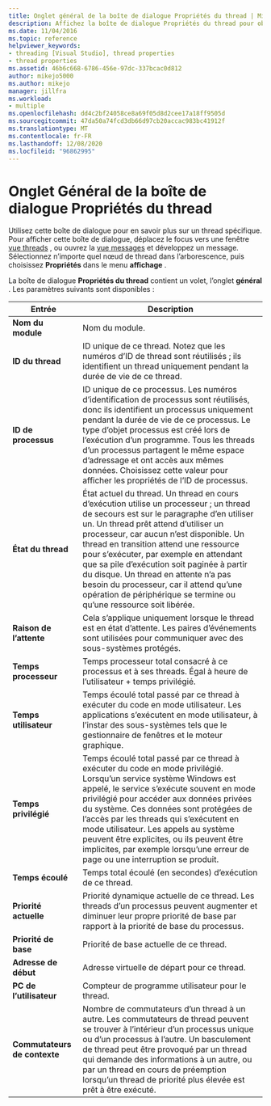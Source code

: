 ```yaml
---
title: Onglet général de la boîte de dialogue Propriétés du thread | Microsoft Docs
description: Affichez la boîte de dialogue Propriétés du thread pour obtenir des informations sur un thread, y compris le nom du module, l’ID de thread, l’ID de processus, l’état du thread, la raison de l’attente et le temps processeur.
ms.date: 11/04/2016
ms.topic: reference
helpviewer_keywords:
- threading [Visual Studio], thread properties
- thread properties
ms.assetid: 46b6c668-6786-456e-97dc-337bcac0d812
author: mikejo5000
ms.author: mikejo
manager: jillfra
ms.workload:
- multiple
ms.openlocfilehash: dd4c2bf24058ce8a69f05d8d2cee17a18ff9505d
ms.sourcegitcommit: 47da50a74fcd3db66d97cb20accac983bc41912f
ms.translationtype: MT
ms.contentlocale: fr-FR
ms.lasthandoff: 12/08/2020
ms.locfileid: "96862995"
---
```

# <a name="general-tab-thread-properties-dialog-box"></a>Onglet Général de la boîte de dialogue Propriétés du thread
Utilisez cette boîte de dialogue pour en savoir plus sur un thread spécifique. Pour afficher cette boîte de dialogue, déplacez le focus vers une fenêtre [vue threads](../debugger/threads-view.md) , ou ouvrez la [vue messages](../debugger/messages-view.md) et développez un message. Sélectionnez n’importe quel nœud de thread dans l’arborescence, puis choisissez **Propriétés** dans le menu **affichage** .

 La boîte de dialogue **Propriétés du thread** contient un volet, l’onglet **général** . Les paramètres suivants sont disponibles :

|Entrée|Description|
|-----------|-----------------|
|**Nom du module**|Nom du module.|
|**ID du thread**|ID unique de ce thread. Notez que les numéros d’ID de thread sont réutilisés ; ils identifient un thread uniquement pendant la durée de vie de ce thread.|
|**ID de processus**|ID unique de ce processus. Les numéros d’identification de processus sont réutilisés, donc ils identifient un processus uniquement pendant la durée de vie de ce processus. Le type d’objet processus est créé lors de l’exécution d’un programme. Tous les threads d’un processus partagent le même espace d’adressage et ont accès aux mêmes données. Choisissez cette valeur pour afficher les propriétés de l’ID de processus.|
|**État du thread**|État actuel du thread. Un thread en cours d’exécution utilise un processeur ; un thread de secours est sur le paragraphe d’en utiliser un. Un thread prêt attend d’utiliser un processeur, car aucun n’est disponible. Un thread en transition attend une ressource pour s’exécuter, par exemple en attendant que sa pile d’exécution soit paginée à partir du disque. Un thread en attente n’a pas besoin du processeur, car il attend qu’une opération de périphérique se termine ou qu’une ressource soit libérée.|
|**Raison de l’attente**|Cela s’applique uniquement lorsque le thread est en état d’attente. Les paires d’événements sont utilisées pour communiquer avec des sous-systèmes protégés.|
|**Temps processeur**|Temps processeur total consacré à ce processus et à ses threads. Égal à heure de l’utilisateur + temps privilégié.|
|**Temps utilisateur**|Temps écoulé total passé par ce thread à exécuter du code en mode utilisateur. Les applications s’exécutent en mode utilisateur, à l’instar des sous-systèmes tels que le gestionnaire de fenêtres et le moteur graphique.|
|**Temps privilégié**|Temps écoulé total passé par ce thread à exécuter du code en mode privilégié. Lorsqu’un service système Windows est appelé, le service s’exécute souvent en mode privilégié pour accéder aux données privées du système. Ces données sont protégées de l’accès par les threads qui s’exécutent en mode utilisateur. Les appels au système peuvent être explicites, ou ils peuvent être implicites, par exemple lorsqu’une erreur de page ou une interruption se produit.|
|**Temps écoulé**|Temps total écoulé (en secondes) d’exécution de ce thread.|
|**Priorité actuelle**|Priorité dynamique actuelle de ce thread. Les threads d’un processus peuvent augmenter et diminuer leur propre priorité de base par rapport à la priorité de base du processus.|
|**Priorité de base**|Priorité de base actuelle de ce thread.|
|**Adresse de début**|Adresse virtuelle de départ pour ce thread.|
|**PC de l’utilisateur**|Compteur de programme utilisateur pour le thread.|
|**Commutateurs de contexte**|Nombre de commutateurs d’un thread à un autre. Les commutateurs de thread peuvent se trouver à l’intérieur d’un processus unique ou d’un processus à l’autre. Un basculement de thread peut être provoqué par un thread qui demande des informations à un autre, ou par un thread en cours de préemption lorsqu’un thread de priorité plus élevée est prêt à être exécuté.|